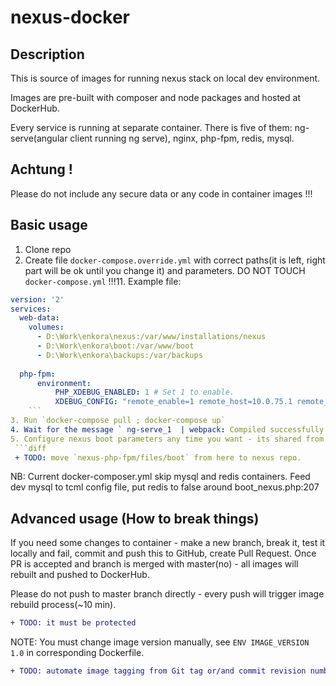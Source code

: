 # nexus-docker

## Description
This is source of images for running nexus stack on local dev environment.

Images are pre-built with composer and node packages and hosted at DockerHub.

Every service is running at separate container. 
There is five of them: ng-serve(angular client running ng serve), nginx, php-fpm, redis, mysql.

## Achtung !
Please do not include any secure data or any code in container images !!! 
 
## Basic usage
1. Clone repo
2. Create file `docker-compose.override.yml` with correct paths(it is left, right part will be ok until you change it) and parameters. DO NOT TOUCH `docker-compose.yml` !!!11. Example file:
```yml
version: '2'
services:
  web-data:
    volumes:
      - D:\Work\enkora\nexus:/var/www/installations/nexus
      - D:\Work\enkora\boot:/var/www/boot
      - D:\Work\enkora\backups:/var/backups
  
  php-fpm:
      environment:
          PHP_XDEBUG_ENABLED: 1 # Set 1 to enable.
          XDEBUG_CONFIG: "remote_enable=1 remote_host=10.0.75.1 remote_port=9005 idekey=PHPSTORM remote_autostart=1" # Change remote_host, port and key if needet
    ```
3. Run `docker-compose pull ; docker-compose up` 
4. Wait for the message ` ng-serve_1  | webpack: Compiled successfully. `. Ng must compile its crap. It takes ~ 2-10 mins depends computer, moon and stars.
5. Configure nexus boot parameters any time you want - its shared from docker host to php-fpm container.
 ```diff
 + TODO: move `nexus-php-fpm/files/boot` from here to nexus repo.
 ```
NB: Current docker-composer.yml skip mysql and redis containers. Feed dev mysql to tcml config file, put redis to false 
around boot_nexus.php:207
 

## Advanced usage (How to break things)
If you need some changes to container  - make a new branch, break it, test it locally and fail, commit and push this to GitHub, create Pull Request. 
Once PR is accepted and branch is merged with master(no) - all images will rebuilt and pushed to DockerHub. 
   
Please do not push to master branch directly - every push will trigger image rebuild process(~10 min).
 ```diff
 + TODO: it must be protected
 ```

NOTE: You must change image version manually, see `ENV IMAGE_VERSION 1.0` in corresponding Dockerfile. 
 ```diff
 + TODO: automate image tagging from Git tag or/and commit revision number.
 ```
